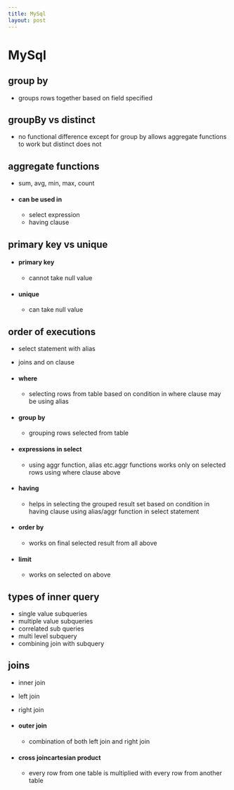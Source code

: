 ```yaml
---
title: MySql
layout: post
---
```

      
 # MySql  
 ## group by   
 * groups rows together based on field specified   
 ## groupBy vs distinct   
 * no functional difference except for group by allows aggregate functions to work but distinct does not   
 ## aggregate functions   
 * sum, avg, min, max, count   
 *  #### can be used in   
  
 	* select expression   
 	* having clause   
 ## primary key vs unique   
 *  #### primary key   
  
 	* cannot take null value   
 *  #### unique   
  
 	* can take null value   
 ## order of executions   
 * select statement with alias   
 * joins and on clause   
 *  #### where   
  
 	* selecting rows from table based on condition in where clause may be using alias   
 *  #### group by   
  
 	* grouping rows selected from table   
 *  #### expressions in select   
  
 	* using aggr function, alias etc.aggr functions works only on selected rows using where clause above   
 *  #### having   
  
 	* helps in selecting the grouped result set based on condition in having clause using alias/aggr function in select statement   
 *  #### order by   
  
 	* works on final selected result from all above   
 *  #### limit   
  
 	* works on selected on above   
 ## types of inner query   
 * single value subqueries   
 * multiple value subqueries   
 * correlated sub queries   
 * multi level subquery   
 * combining join with subquery   
 ## joins   
 * inner join   
 * left join   
 * right join   
 *  #### outer join   
  
 	* combination of both left join and right join   
 *  #### cross joincartesian product   
  
 	* every row from one table is multiplied with every row from another table   
